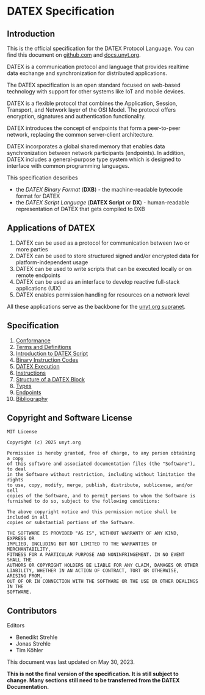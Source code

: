 # DATEX Specification

## Introduction

This is the official specification for the DATEX Protocol Language.
You can find this document on [github.com](https://github.com/unyt-org/datex-specification) and [docs.unyt.org](https://docs.unyt.org/datex).

DATEX is a communication protocol and language that provides realtime data exchange and synchronization for distributed applications.

The DATEX specification is an open standard focused on web-based technology with support for other systems like IoT and mobile devices.

DATEX is a flexible protocol that combines the Application, Session, Transport, and Network layer of the OSI Model.
The protocol offers encryption, signatures and authentication functionality.

DATEX introduces the concept of endpoints that form a peer-to-peer network, replacing the common server-client architecture.

DATEX incorporates a global shared memory that enables data synchronization between network participants (endpoints).
In addition, DATEX includes a general-purpose type system which is designed to interface with common programming languages.

This specification describes
 * the *DATEX Binary Format* (**DXB**) - the machine-readable bytecode format for DATEX
 * the *DATEX Script Language* (**DATEX Script** or **DX**) - human-readable representation of DATEX that gets compiled to DXB

<!--TODO: change/remove?-->
<!--The DATEX Script Language is a superset of the JSON format.-->


## Applications of DATEX

1. DATEX can be used as a protocol for communication between two or more parties
2. DATEX can be used to store structured signed and/or encrypted data for platform-independent usage
3. DATEX can be used to write scripts that can be executed locally or on remote endpoints
4. DATEX can be used as an interface to develop reactive full-stack applications (UIX)
5. DATEX enables permission handling for resources on a network level

All these applications serve as the backbone for the [unyt.org supranet](./02_terms.md#supranet).

## Specification

1. [Conformance](./01_conformance.md)
2. [Terms and Definitions](./02_terms.md)
3. [Introduction to DATEX Script](./03_DATEX_Introduction.md)
4. [Binary Instruction Codes](./04_dxb_binary.md)
4. [DATEX Execution](./05_dxb_execution.md)
4. [Instructions](./06_runtime_instructions.md)
4. [Structure of a DATEX Block](./07_dxb_structure.md)
4. [Types](./08_types.md)
4. [Endpoints](./09_endpoints.md)
4. [Bibliography](./10_bibliography.md)


## Copyright and Software License

```text
MIT License

Copyright (c) 2025 unyt.org

Permission is hereby granted, free of charge, to any person obtaining a copy
of this software and associated documentation files (the "Software"), to deal
in the Software without restriction, including without limitation the rights
to use, copy, modify, merge, publish, distribute, sublicense, and/or sell
copies of the Software, and to permit persons to whom the Software is
furnished to do so, subject to the following conditions:

The above copyright notice and this permission notice shall be included in all
copies or substantial portions of the Software.

THE SOFTWARE IS PROVIDED "AS IS", WITHOUT WARRANTY OF ANY KIND, EXPRESS OR
IMPLIED, INCLUDING BUT NOT LIMITED TO THE WARRANTIES OF MERCHANTABILITY,
FITNESS FOR A PARTICULAR PURPOSE AND NONINFRINGEMENT. IN NO EVENT SHALL THE
AUTHORS OR COPYRIGHT HOLDERS BE LIABLE FOR ANY CLAIM, DAMAGES OR OTHER
LIABILITY, WHETHER IN AN ACTION OF CONTRACT, TORT OR OTHERWISE, ARISING FROM,
OUT OF OR IN CONNECTION WITH THE SOFTWARE OR THE USE OR OTHER DEALINGS IN THE
SOFTWARE.
```

## Contributors
Editors

 * Benedikt Strehle
 * Jonas Strehle
 * Tim Köhler

This document was last updated on May 30, 2023.

<b>This is not the final version of the specification. It is still subject to change. Many sections still need to be transferred from the DATEX Documentation.</b>

